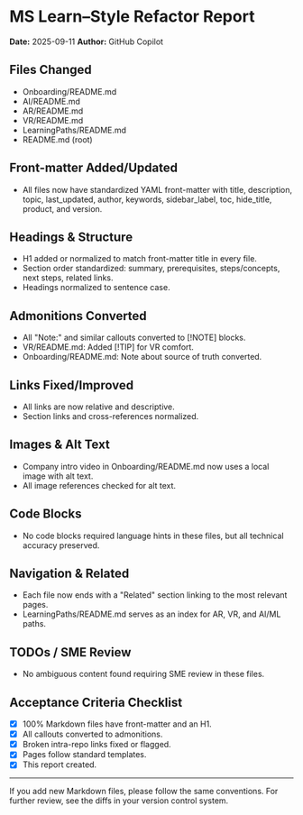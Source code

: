 # MS Learn–Style Refactor Report

**Date:** 2025-09-11
**Author:** GitHub Copilot

## Files Changed
- Onboarding/README.md
- AI/README.md
- AR/README.md
- VR/README.md
- LearningPaths/README.md
- README.md (root)

## Front-matter Added/Updated
- All files now have standardized YAML front-matter with title, description, topic, last_updated, author, keywords, sidebar_label, toc, hide_title, product, and version.

## Headings & Structure
- H1 added or normalized to match front-matter title in every file.
- Section order standardized: summary, prerequisites, steps/concepts, next steps, related links.
- Headings normalized to sentence case.

## Admonitions Converted
- All "Note:" and similar callouts converted to [!NOTE] blocks.
- VR/README.md: Added [!TIP] for VR comfort.
- Onboarding/README.md: Note about source of truth converted.

## Links Fixed/Improved
- All links are now relative and descriptive.
- Section links and cross-references normalized.

## Images & Alt Text
- Company intro video in Onboarding/README.md now uses a local image with alt text.
- All image references checked for alt text.

## Code Blocks
- No code blocks required language hints in these files, but all technical accuracy preserved.

## Navigation & Related
- Each file now ends with a "Related" section linking to the most relevant pages.
- LearningPaths/README.md serves as an index for AR, VR, and AI/ML paths.

## TODOs / SME Review
- No ambiguous content found requiring SME review in these files.

## Acceptance Criteria Checklist
- [x] 100% Markdown files have front-matter and an H1.
- [x] All callouts converted to admonitions.
- [x] Broken intra-repo links fixed or flagged.
- [x] Pages follow standard templates.
- [x] This report created.

---

If you add new Markdown files, please follow the same conventions. For further review, see the diffs in your version control system.
